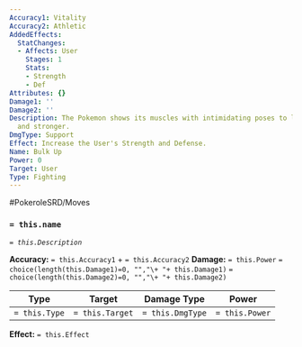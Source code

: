 ```yaml
---
Accuracy1: Vitality
Accuracy2: Athletic
AddedEffects:
  StatChanges:
  - Affects: User
    Stages: 1
    Stats:
    - Strength
    - Def
Attributes: {}
Damage1: ''
Damage2: ''
Description: The Pokemon shows its muscles with intimidating poses to look bigger
  and stronger.
DmgType: Support
Effect: Increase the User's Strength and Defense.
Name: Bulk Up
Power: 0
Target: User
Type: Fighting
---
```


#PokeroleSRD/Moves

### `= this.name` 
*`= this.Description`*

**Accuracy:** `= this.Accuracy1` + `= this.Accuracy2`
**Damage:** `= this.Power` `= choice(length(this.Damage1)=0, "","\+ "+ this.Damage1)` `= choice(length(this.Damage2)=0, "","\+ "+ this.Damage2)`

| Type          | Target          | Damage Type          | Power          |
| ------------- | --------------- | ---------------- | -------------- |
| `= this.Type` | `= this.Target` | `= this.DmgType` | `= this.Power` | 

**Effect:** `= this.Effect`